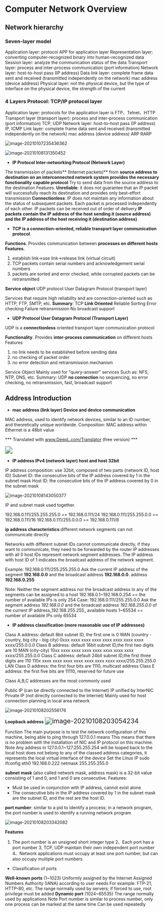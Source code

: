 # Computer Network Overview

## Network hierarchy

### Seven-layer model

Application layer: protocol APP for application layer
Representation layer: converting computer-recognized binary into human-recognized data
Session layer: analyze the communication status of the data
Transport layer: process and inter-process communication (port information)
Network layer: host-to-host pass (IP address)
Data link layer: complete frame data sent and received (transmitted independently on the network) mac address (device address)
Physical layer: not the physical device, but the type of interface on the physical device, the strength of the current

### 4 Layers Protocol: TCP/IP protocol layer

Application layer: protocols for the application layer is FTP、Telnet、HTTP
Transport layer (transport layer): process and inter-process communication (port information) TCP, UDP
Network layer: host-to-host pass (IP address) IP, ICMP
Link layer: complete frame data sent and received (transmitted independently on the network) mac address (device address) ARP RARP

![image-20210107235436362](https://raw.githubusercontent.com/Malaaaa/cloudimage/master/image-20210107235436362.png)

![image-20210108131350452](https://raw.githubusercontent.com/Malaaaa/cloudimage/master/image-20210108131350452.png)

- **IP Protocol Inter-networking Protocol (Network Layer)**

The transmission of packets** (Internet packets)** from **source address to destination on an interconnected network system provides the necessary functionality**
**capable protocol**
Try to send data from the source address to the destination
Features.
**Unreliable**: it does not guarantee that an IP packet will successfully reach its destination and provides only best-effort transmission
**Connectionless**: IP does not maintain any information about the status of subsequent packets. Each packet is processed independently of each other.
IP packets can be received out of order of delivery
**IP packets contain the IP address of the host sending it (source address) and the IP address of the host receiving it (destination address)**

- **TCP is a connection-oriented, reliable transport layer communication protocol**.

**Functions**.
Provides communication between **processes on different hosts**
**Features**.

1. establish link->use link->release link (virtual circuit)
2. TCP packets contain serial numbers and acknowledgement serial numbers
3. packets are sorted and error checked, while corrupted packets can be retransmitted

**Service object** UDP protocol User Datagram Protocol (transport layer)

Services that require high reliability and are connection-oriented
such as HTTP, FTP, SMTP, etc.
**Summary**: TCP **Link Oriented** Reliable Sorting Error checking Failure retransmission No broadcast support

- **UDP Protocol User Datagram Protocol (Transport Layer)**

UDP is a **connectionless** oriented transport layer communication protocol

**Functionality**.
Provides **inter-process communication** on different hosts
Features

1. no link needs to be established before sending data
2. no checking of packet order
3. no error detection and retransmission mechanism

Service Object
   Mainly used for "query-answer" services
   Such as: NFS, NTP, DNS, etc.
   Summary: UDP **no connection** no sequencing, no error checking, no retransmission, fast, broadcast support

## Address Introduction

- **mac address (link layer) Device and device communication**

MAC address, used to identify network devices, similar to an ID number, and theoretically unique worldwide.
Composition: MAC address within Ethernet is a 48bit value

*** Translated with www.DeepL.com/Translator (free version) ***

<img src="https://raw.githubusercontent.com/Malaaaa/cloudimage/master/image-20210108195656267.png" style="zoom:150%;" />

- **IP address IPv4 (network layer) host and host 32bit**

IP address composition: use 32bit, composed of two parts {network ID, host ID}
Subnet ID: the consecutive bits of the IP address covered by 1 in the subnet mask
Host ID: the consecutive bits of the IP address covered by 0 in the subnet mask

![image-20210108143050377](https://raw.githubusercontent.com/Malaaaa/cloudimage/master/image-20210108143050377.png)

IP and subnet mask used together.

192.168.0.111/255.255.255.0 == 192.168.0.111/24
192.168.0.111/255.255.0.0 == 192.168.0.111/16
192.168.0.111/255.0.0.0 == 192.168.0.111/8

**ip address characteristics**:different network segments can not communicate directly

Networks with different subnet IDs cannot communicate directly, if they want to communicate, they need to be forwarded by the router
IP addresses with all 0 host IDs represent network segment addresses.
The IP address with host ID of 1 indicates the broadcast address of the network segment.

Example: 192.168.0.111/255.255.255.0 Ask the current IP address of the segment __192.168.0.0__ and the broadcast address __192.168.0.0__.
address __192.168.0.255__

Note: Neither the segment address nor the broadcast address in any of the segments can be assigned to a host
192.168.0.1~192.168.0.254 == the number of available IPs is only 254
Case: 192.168.0.111/255.255.0.0 Ask the segment address _192.168.0.0_ and the broadcast address _192.168.255.0.0_ of the current IP
address_192.168.255.255_ available hosts 1~65534 == number of available IPs only 65534

- **IP address classification (more reasonable use of IP addresses)**

Class A address: default 8bit subnet ID, the first one is 0 WAN (country - country, big city - big city)
0xxx xxxx xxxx xxxx xxxx xxxx xxxx xxxx xxxx/255.0.0.0
Class B address: default 16bit subnet ID,the first two digits are 10 MAN (city-city)
10xx xxxx xxxx xxxx xxxx xxxx xxxx xxxx xxxx/255.255.0.0
Class C address: default 24bit subnet ID,the first three digits are 110
110x xxxx xxxx xxxx xxxx xxxx xxxx xxxx xxxx/255.255.255.0 LAN
Class D address: the first four bits are 1110, multicast address
Class E address: the first five bits are 11110, reserved for future use

Class A,B,C addresses are the most commonly used

Public IP (can be directly connected to the Internet)
IP unified by InterNIC
Private IP (not directly connected to the Internet)
Mainly used for host connection planning in local area network

![image-20210108202556176](https://raw.githubusercontent.com/Malaaaa/cloudimage/master/image-20210108202556176.png)

**Loopback address**
<img src="https://raw.githubusercontent.com/Malaaaa/cloudimage/master/image-20210108203054234.png" alt="image-20210108203054234" style="zoom:150%;" />

Function
The main purpose is to test the network configuration of this machine, being able to ping through 127.0.0.1 means
This means that there is no problem with the installation of NIC and IP protocol on this machine.
Note
Any address in 127.0.0.1~127.255.255.254 will be looped back to the local host
does not belong to any of the classed address categories, it represents the local virtual interface of the device
Set the Linux IP sudo ifconfig eth0 192.168.0.222 netmask 255.255.255.0

**subnet mask** (also called network mask, address mask) is a 32-bit value consisting of 1 and 0, and 1
and 0 are consecutive.
Features:

- Must be used in conjunction with IP address, cannot exist alone
- The consecutive bits in the IP address covered by 1 in the subnet mask are the subnet ID, and the rest are the host ID.

**port number**: similar to a pid to identify a process; in a network program, the port number is used to identify a running network program

![image-20210108203342082](https://raw.githubusercontent.com/Malaaaa/cloudimage/master/image-20210108203342082.png)

**Features**

1. The port number is an unsigned short integer type
2、Each port has a port number
3, TCP, UDP maintain their own independent port number
4、Network applications must occupy at least one port number, but can also occupy multiple port numbers

- Classification of ports

**Well-known ports** (1~1023)
Uniformly assigned by the Internet Assigned Numbers Authority (IANA) according to user needs
For example: FTP-21, HTTP-80, etc.
The range normally used by servers; if forced to use, root privilege must be added
**Dynamic port** (1024~65535)
The range normally used by applications
Note
Port number is similar to process number, only one process can be marked at the same time
Can be used repeatedly
